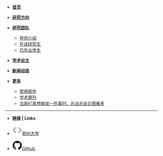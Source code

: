 - [**首页**](readme.md)

- [**研究方向**](docs/research.md)
  
- [**研究团队**](docs/研究团队.md)
  
  - [导师介绍](docs/teacher.md)
  - [在读研究生](docs/undergraduate.md)
  - [已毕业学生](docs/graduate.md)
  
- [**学术论文**](docs/学术论文.md)

- [**新闻动态**](docs/news.md)

- [**更多**](docs/more.md)

  - [常用软件](docs/soft.md)
  - [学术期刊](docs/journal.md)
  - [当我们真想做成一件事时，办法总会比困难多](docs/jiangchen.md)

- ------

- **链接 | Links**

- [![Code](image/code.svg)郑州大学](http://www.zzu.edu.cn)

- [![Github](image/github.svg)Github](https://github.com/chendi20082009/docsify)

